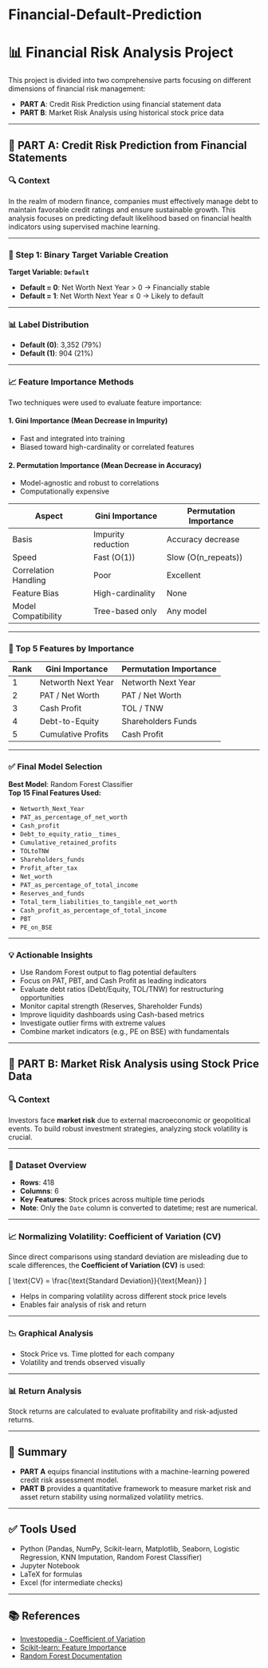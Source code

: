 # Financial-Default-Prediction

# 📊 Financial Risk Analysis Project

This project is divided into two comprehensive parts focusing on different dimensions of financial risk management:

- **PART A**: Credit Risk Prediction using financial statement data
- **PART B**: Market Risk Analysis using historical stock price data

---

## 📁 PART A: Credit Risk Prediction from Financial Statements

### 🔍 Context

In the realm of modern finance, companies must effectively manage debt to maintain favorable credit ratings and ensure sustainable growth. This analysis focuses on predicting default likelihood based on financial health indicators using supervised machine learning.

---

### 🧮 Step 1: Binary Target Variable Creation

**Target Variable: `Default`**

- **Default = 0**: Net Worth Next Year > 0 → Financially stable
- **Default = 1**: Net Worth Next Year ≤ 0 → Likely to default

---

### 📊 Label Distribution

- **Default (0)**: 3,352 (79%)
- **Default (1)**: 904 (21%)

---

### 📈 Feature Importance Methods

Two techniques were used to evaluate feature importance:

#### 1. Gini Importance (Mean Decrease in Impurity)
- Fast and integrated into training
- Biased toward high-cardinality or correlated features

#### 2. Permutation Importance (Mean Decrease in Accuracy)
- Model-agnostic and robust to correlations
- Computationally expensive

| Aspect                | Gini Importance      | Permutation Importance   |
|----------------------|----------------------|---------------------------|
| Basis                | Impurity reduction   | Accuracy decrease         |
| Speed                | Fast (O(1))          | Slow (O(n_repeats))       |
| Correlation Handling | Poor                 | Excellent                 |
| Feature Bias         | High-cardinality     | None                      |
| Model Compatibility  | Tree-based only      | Any model                 |

---

### 🥇 Top 5 Features by Importance

| Rank | Gini Importance         | Permutation Importance   |
|------|--------------------------|---------------------------|
| 1    | Networth Next Year       | Networth Next Year        |
| 2    | PAT / Net Worth          | PAT / Net Worth           |
| 3    | Cash Profit              | TOL / TNW                 |
| 4    | Debt-to-Equity           | Shareholders Funds        |
| 5    | Cumulative Profits       | Cash Profit               |

---

### ✅ Final Model Selection

**Best Model**: Random Forest Classifier  
**Top 15 Final Features Used:**

- `Networth_Next_Year`
- `PAT_as_percentage_of_net_worth`
- `Cash_profit`
- `Debt_to_equity_ratio__times_`
- `Cumulative_retained_profits`
- `TOLtoTNW`
- `Shareholders_funds`
- `Profit_after_tax`
- `Net_worth`
- `PAT_as_percentage_of_total_income`
- `Reserves_and_funds`
- `Total_term_liabilities_to_tangible_net_worth`
- `Cash_profit_as_percentage_of_total_income`
- `PBT`
- `PE_on_BSE`

---

### 💡 Actionable Insights

- Use Random Forest output to flag potential defaulters
- Focus on PAT, PBT, and Cash Profit as leading indicators
- Evaluate debt ratios (Debt/Equity, TOL/TNW) for restructuring opportunities
- Monitor capital strength (Reserves, Shareholder Funds)
- Improve liquidity dashboards using Cash-based metrics
- Investigate outlier firms with extreme values
- Combine market indicators (e.g., PE on BSE) with fundamentals

---

## 📁 PART B: Market Risk Analysis using Stock Price Data

### 🔍 Context

Investors face **market risk** due to external macroeconomic or geopolitical events. To build robust investment strategies, analyzing stock volatility is crucial.

---

### 📄 Dataset Overview

- **Rows**: 418
- **Columns**: 6
- **Key Features**: Stock prices across multiple time periods
- **Note**: Only the `Date` column is converted to datetime; rest are numerical.

---

### 📈 Normalizing Volatility: Coefficient of Variation (CV)

Since direct comparisons using standard deviation are misleading due to scale differences, the **Coefficient of Variation (CV)** is used:

\[
\text{CV} = \frac{\text{Standard Deviation}}{\text{Mean}}
\]

- Helps in comparing volatility across different stock price levels
- Enables fair analysis of risk and return

---

### 📉 Graphical Analysis

- Stock Price vs. Time plotted for each company
- Volatility and trends observed visually

---

### 📊 Return Analysis

Stock returns are calculated to evaluate profitability and risk-adjusted returns.

---

## 📌 Summary

- **PART A** equips financial institutions with a machine-learning powered credit risk assessment model.
- **PART B** provides a quantitative framework to measure market risk and asset return stability using normalized volatility metrics.

---

## ✅ Tools Used

- Python (Pandas, NumPy, Scikit-learn, Matplotlib, Seaborn, Logistic Regression, KNN Imputation, Random Forest Classifier)
- Jupyter Notebook
- LaTeX for formulas
- Excel (for intermediate checks)

---

## 📚 References

- [Investopedia - Coefficient of Variation](https://www.investopedia.com/terms/c/coefficientofvariation.asp)
- [Scikit-learn: Feature Importance](https://scikit-learn.org/stable/modules/permutation_importance.html)
- [Random Forest Documentation](https://scikit-learn.org/stable/modules/generated/sklearn.ensemble.RandomForestClassifier.html)
